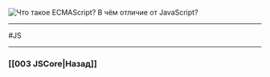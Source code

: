 ![Что такое ECMAScript? В чём отличие от JavaScript?](https://youtu.be/IooJ3P2VUYs?t=336)



___
 #JS 

___

### [[003 JSCore|Назад]]